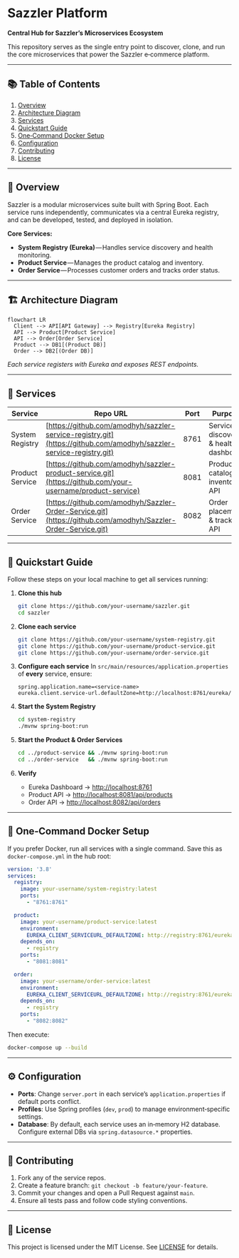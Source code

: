 # Sazzler Platform

**Central Hub for Sazzler’s Microservices Ecosystem**

This repository serves as the single entry point to discover, clone, and run the core microservices that power the Sazzler e‑commerce platform.

---

## 📚 Table of Contents

1. [Overview](#overview)
2. [Architecture Diagram](#architecture-diagram)
3. [Services](#services)
4. [Quickstart Guide](#quickstart-guide)
5. [One‑Command Docker Setup](#one-command-docker-setup)
6. [Configuration](#configuration)
7. [Contributing](#contributing)
8. [License](#license)

---

## 📝 Overview

Sazzler is a modular microservices suite built with Spring Boot. Each service runs independently, communicates via a central Eureka registry, and can be developed, tested, and deployed in isolation.

**Core Services:**

* **System Registry (Eureka)** — Handles service discovery and health monitoring.
* **Product Service** — Manages the product catalog and inventory.
* **Order Service** — Processes customer orders and tracks order status.

---

## 🏗️ Architecture Diagram

```mermaid
flowchart LR
  Client --> API[API Gateway] --> Registry[Eureka Registry]
  API --> Product[Product Service]
  API --> Order[Order Service]
  Product --> DB1[(Product DB)]
  Order --> DB2[(Order DB)]
```

*Each service registers with Eureka and exposes REST endpoints.*

---

## 🔗 Services

| Service         | Repo URL                                                                                             | Port | Purpose                              |
| --------------- | ---------------------------------------------------------------------------------------------------- | ---- | ------------------------------------ |
| System Registry | [https://github.com/amodhyh/sazzler-service-registry.git](https://github.com/amodhyh/sazzler-service-registry.git) | 8761 | Service discovery & health dashboard |
| Product Service | [https://github.com/amodhyh/sazzler-product-service.git](https://github.com/your-username/product-service) | 8081 | Product catalog & inventory API      |
| Order Service   | [https://github.com/amodhyh/Sazzler-Order-Service.git](https://github.com/amodhyh/Sazzler-Order-Service.git)     | 8082 | Order placement & tracking API       |

---

## 🚀 Quickstart Guide

Follow these steps on your local machine to get all services running:

1. **Clone this hub**

   ```bash
   git clone https://github.com/your-username/sazzler.git
   cd sazzler
   ```
2. **Clone each service**

   ```bash
   git clone https://github.com/your-username/system-registry.git
   git clone https://github.com/your-username/product-service.git
   git clone https://github.com/your-username/order-service.git
   ```
3. **Configure each service**
   In `src/main/resources/application.properties` of **every** service, ensure:

   ```properties
   spring.application.name=<service-name>
   eureka.client.service-url.defaultZone=http://localhost:8761/eureka/
   ```
4. **Start the System Registry**

   ```bash
   cd system-registry
   ./mvnw spring-boot:run
   ```
5. **Start the Product & Order Services**

   ```bash
   cd ../product-service && ./mvnw spring-boot:run
   cd ../order-service   && ./mvnw spring-boot:run
   ```
6. **Verify**

   * Eureka Dashboard → [http://localhost:8761](http://localhost:8761)
   * Product API      → [http://localhost:8081/api/products](http://localhost:8081/api/products)
   * Order API        → [http://localhost:8082/api/orders](http://localhost:8082/api/orders)

---

## 🐳 One‑Command Docker Setup

If you prefer Docker, run all services with a single command. Save this as `docker-compose.yml` in the hub root:

```yaml
version: '3.8'
services:
  registry:
    image: your-username/system-registry:latest
    ports:
      - "8761:8761"

  product:
    image: your-username/product-service:latest
    environment:
      EUREKA_CLIENT_SERVICEURL_DEFAULTZONE: http://registry:8761/eureka/
    depends_on:
      - registry
    ports:
      - "8081:8081"

  order:
    image: your-username/order-service:latest
    environment:
      EUREKA_CLIENT_SERVICEURL_DEFAULTZONE: http://registry:8761/eureka/
    depends_on:
      - registry
    ports:
      - "8082:8082"
```

Then execute:

```bash
docker-compose up --build
```

---

## ⚙️ Configuration

* **Ports**: Change `server.port` in each service’s `application.properties` if default ports conflict.
* **Profiles**: Use Spring profiles (`dev`, `prod`) to manage environment‑specific settings.
* **Database**: By default, each service uses an in‑memory H2 database. Configure external DBs via `spring.datasource.*` properties.

---

## 🤝 Contributing

1. Fork any of the service repos.
2. Create a feature branch: `git checkout -b feature/your-feature`.
3. Commit your changes and open a Pull Request against `main`.
4. Ensure all tests pass and follow code styling conventions.

---

## 📄 License

This project is licensed under the MIT License. See [LICENSE](LICENSE) for details.
